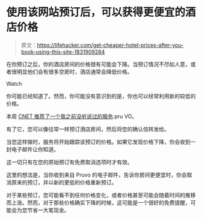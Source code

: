 # 使用该网站预订后，可以获得更便宜的酒店价格

> 原文：<https://lifehacker.com/get-cheaper-hotel-prices-after-you-book-using-this-site-1831909284>

在你预订之后，你的酒店房间的价格很有可能会下降。当预订情况不尽如人意，或者很明显他们会有很多空房时，酒店通常会降低价格。

Watch

你可能已经知道了。然而，你可能没有意识到的是，你也可以经常利用新的较低的价格。

本周 [CNET 推荐了一个我之前没听说过的服务](https://www.cnet.com/how-to/use-pruvo-to-score-lower-hotel-prices-after-you-book/):pru VO。

有了它，您可以像往常一样预订酒店房间，然后将您的确认信转发给。

当您这样做时，服务将开始跟踪该预订的价格。如果它发现价格下降，你会收到一封电子邮件让你知道。

这一切只有在您的原始预订有免费取消选项时才有效。

这里的想法是，当你收到来自 Pruvo 的电子邮件，告诉你房间更便宜时，你会取消原来的预订，并以新的更低的价格重新预订。

对于某些预订，您可能看不到任何价格变化，或者价格甚至可能会随着时间的推移而上涨。然而，对于那些价格确实下降的时候，这可能是一个很好的免费提醒，可能会为您节省一大笔现金。
